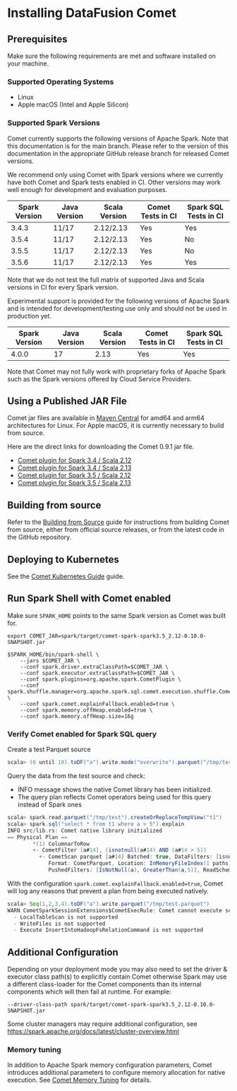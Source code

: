 <!---
  Licensed to the Apache Software Foundation (ASF) under one
  or more contributor license agreements.  See the NOTICE file
  distributed with this work for additional information
  regarding copyright ownership.  The ASF licenses this file
  to you under the Apache License, Version 2.0 (the
  "License"); you may not use this file except in compliance
  with the License.  You may obtain a copy of the License at

    http://www.apache.org/licenses/LICENSE-2.0

  Unless required by applicable law or agreed to in writing,
  software distributed under the License is distributed on an
  "AS IS" BASIS, WITHOUT WARRANTIES OR CONDITIONS OF ANY
  KIND, either express or implied.  See the License for the
  specific language governing permissions and limitations
  under the License.
-->

# Installing DataFusion Comet

## Prerequisites

Make sure the following requirements are met and software installed on your machine.

### Supported Operating Systems

- Linux
- Apple macOS (Intel and Apple Silicon)

### Supported Spark Versions

Comet currently supports the following versions of Apache Spark. Note that this documentation is for the main
branch. Please refer to the version of this documentation in the appropriate GitHub release branch for released
Comet versions.

We recommend only using Comet with Spark versions where we currently have both Comet and Spark tests enabled in CI.
Other versions may work well enough for development and evaluation purposes.

| Spark Version | Java Version | Scala Version | Comet Tests in CI | Spark SQL Tests in CI |
|---------------| ------------ | ------------- |-------------------|-----------------------|
| 3.4.3         | 11/17        | 2.12/2.13     | Yes               | Yes                   |
| 3.5.4         | 11/17        | 2.12/2.13     | Yes               | No                    |
| 3.5.5         | 11/17        | 2.12/2.13     | Yes               | No                    |
| 3.5.6         | 11/17        | 2.12/2.13     | Yes               | Yes                   |

Note that we do not test the full matrix of supported Java and Scala versions in CI for every Spark version.

Experimental support is provided for the following versions of Apache Spark and is intended for development/testing
use only and should not be used in production yet.

| Spark Version  | Java Version | Scala Version | Comet Tests in CI | Spark SQL Tests in CI |
| -------------- | ------------ | ------------- | ----------------- |-----------------------|
| 4.0.0 | 17           | 2.13          | Yes               | Yes                   |

Note that Comet may not fully work with proprietary forks of Apache Spark such as the Spark versions offered by
Cloud Service Providers.

## Using a Published JAR File

Comet jar files are available in [Maven Central](https://central.sonatype.com/namespace/org.apache.datafusion) for amd64 and arm64 architectures for Linux. For Apple macOS, it
is currently necessary to build from source.

Here are the direct links for downloading the Comet 0.9.1 jar file.

- [Comet plugin for Spark 3.4 / Scala 2.12](https://repo1.maven.org/maven2/org/apache/datafusion/comet-spark-spark3.4_2.12/0.9.1/comet-spark-spark3.4_2.12-0.9.1.jar)
- [Comet plugin for Spark 3.4 / Scala 2.13](https://repo1.maven.org/maven2/org/apache/datafusion/comet-spark-spark3.4_2.13/0.9.1/comet-spark-spark3.4_2.13-0.9.1.jar)
- [Comet plugin for Spark 3.5 / Scala 2.12](https://repo1.maven.org/maven2/org/apache/datafusion/comet-spark-spark3.5_2.12/0.9.1/comet-spark-spark3.5_2.12-0.9.1.jar)
- [Comet plugin for Spark 3.5 / Scala 2.13](https://repo1.maven.org/maven2/org/apache/datafusion/comet-spark-spark3.5_2.13/0.9.1/comet-spark-spark3.5_2.13-0.9.1.jar)

## Building from source

Refer to the [Building from Source] guide for instructions from building Comet from source, either from official
source releases, or from the latest code in the GitHub repository.

[Building from Source]: source.md

## Deploying to Kubernetes

See the [Comet Kubernetes Guide](kubernetes.md) guide.

## Run Spark Shell with Comet enabled

Make sure `SPARK_HOME` points to the same Spark version as Comet was built for.

```shell
export COMET_JAR=spark/target/comet-spark-spark3.5_2.12-0.10.0-SNAPSHOT.jar

$SPARK_HOME/bin/spark-shell \
    --jars $COMET_JAR \
    --conf spark.driver.extraClassPath=$COMET_JAR \
    --conf spark.executor.extraClassPath=$COMET_JAR \
    --conf spark.plugins=org.apache.spark.CometPlugin \
    --conf spark.shuffle.manager=org.apache.spark.sql.comet.execution.shuffle.CometShuffleManager \
    --conf spark.comet.explainFallback.enabled=true \
    --conf spark.memory.offHeap.enabled=true \
    --conf spark.memory.offHeap.size=16g
```

### Verify Comet enabled for Spark SQL query

Create a test Parquet source

```scala
scala> (0 until 10).toDF("a").write.mode("overwrite").parquet("/tmp/test")
```

Query the data from the test source and check:

- INFO message shows the native Comet library has been initialized.
- The query plan reflects Comet operators being used for this query instead of Spark ones

```scala
scala> spark.read.parquet("/tmp/test").createOrReplaceTempView("t1")
scala> spark.sql("select * from t1 where a > 5").explain
INFO src/lib.rs: Comet native library initialized
== Physical Plan ==
        *(1) ColumnarToRow
        +- CometFilter [a#14], (isnotnull(a#14) AND (a#14 > 5))
          +- CometScan parquet [a#14] Batched: true, DataFilters: [isnotnull(a#14), (a#14 > 5)],
             Format: CometParquet, Location: InMemoryFileIndex(1 paths)[file:/tmp/test], PartitionFilters: [],
             PushedFilters: [IsNotNull(a), GreaterThan(a,5)], ReadSchema: struct<a:int>
```

With the configuration `spark.comet.explainFallback.enabled=true`, Comet will log any reasons that prevent a plan from
being executed natively.

```scala
scala> Seq(1,2,3,4).toDF("a").write.parquet("/tmp/test.parquet")
WARN CometSparkSessionExtensions$CometExecRule: Comet cannot execute some parts of this plan natively because:
  - LocalTableScan is not supported
  - WriteFiles is not supported
  - Execute InsertIntoHadoopFsRelationCommand is not supported
```

## Additional Configuration

Depending on your deployment mode you may also need to set the driver & executor class path(s) to
explicitly contain Comet otherwise Spark may use a different class-loader for the Comet components than its internal
components which will then fail at runtime. For example:

```
--driver-class-path spark/target/comet-spark-spark3.5_2.12-0.10.0-SNAPSHOT.jar
```

Some cluster managers may require additional configuration, see <https://spark.apache.org/docs/latest/cluster-overview.html>

### Memory tuning

In addition to Apache Spark memory configuration parameters, Comet introduces additional parameters to configure memory
allocation for native execution. See [Comet Memory Tuning](./tuning.md) for details.
